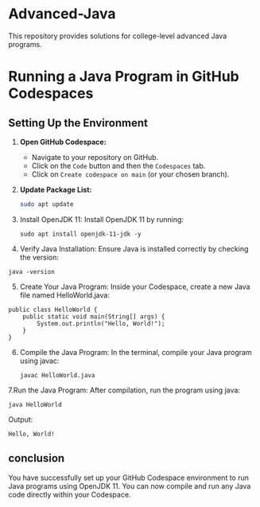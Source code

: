 # Advanced-Java
This repository provides solutions for college-level advanced Java programs.

# Running a Java Program in GitHub Codespaces

## Setting Up the Environment

1. **Open GitHub Codespace:**
   - Navigate to your repository on GitHub.
   - Click on the `Code` button and then the `Codespaces` tab.
   - Click on `Create codespace on main` (or your chosen branch).

2. **Update Package List:**
   ```sh
   sudo apt update

3. Install OpenJDK 11:
    Install OpenJDK 11 by running:
   ```
   sudo apt install openjdk-11-jdk -y

4. Verify Java Installation:
 Ensure Java is installed correctly by checking the version:
```
java -version
```
5.  Create Your Java Program:
   Inside your Codespace, create a new Java file named HelloWorld.java:
```
public class HelloWorld {
    public static void main(String[] args) {
        System.out.println("Hello, World!");
    }
}
```
6. Compile the Java Program:
   In the terminal, compile your Java program using javac:
   ```
   javac HelloWorld.java
   ```

7.Run the Java Program:
After compilation, run the program using java:
``` 
java HelloWorld
```
Output:
```
Hello, World!
```
## conclusion
You have successfully set up your GitHub Codespace environment to run Java programs using OpenJDK 11. You can now compile and run any Java code directly within your Codespace.



